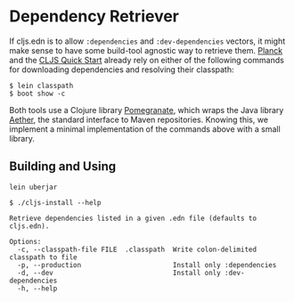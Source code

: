 # Dependency Retriever

If cljs.edn is to allow `:dependencies` and `:dev-dependencies` vectors, it
might make sense to have some build-tool agnostic way to retrieve them.
[Planck] and the [CLJS Quick Start] already rely on either of the following
commands for downloading dependencies and resolving their classpath:

```
$ lein classpath
$ boot show -c
```

Both tools use a Clojure library [Pomegranate], which wraps the Java library
[Aether], the standard interface to Maven repositories.  Knowing this, we
implement a minimal implementation of the commands above with a small library.

[Planck]:http://planck-repl.org/dependencies.html
[CLJS Quick Start]:https://github.com/clojure/clojurescript/wiki/Quick-Start#dependencies
[Pomegranate]:https://github.com/cemerick/pomegranate/
[Aether]:http://www.eclipse.org/aether/

## Building and Using

```
lein uberjar
```

```
$ ./cljs-install --help

Retrieve dependencies listed in a given .edn file (defaults to cljs.edn).

Options:
  -c, --classpath-file FILE  .classpath  Write colon-delimited classpath to file
  -p, --production                       Install only :dependencies
  -d, --dev                              Install only :dev-dependencies
  -h, --help
```
